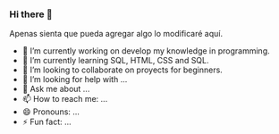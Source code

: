 ### Hi there 👋

<!--
**mercer2511/mercer2511** is a ✨ _special_ ✨ repository because its `README.md` (this file) appears on your GitHub profile.
-->
Apenas sienta que pueda agregar algo lo modificaré aquí.

- 🔭 I’m currently working on develop my knowledge in programming.
- 🌱 I’m currently learning SQL, HTML, CSS and SQL.
- 👯 I’m looking to collaborate on proyects for beginners.
- 🤔 I’m looking for help with ...
- 💬 Ask me about ...
- 📫 How to reach me: ...
- 😄 Pronouns: ...
- ⚡ Fun fact: ...



